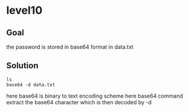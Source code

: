 # level10

## Goal

the password is stored in base64 format in data.txt


## Solution
```
ls
base64 -d data.txt
```
here base64 is binary to text encoding scheme
here base64 command extract the base64 character which is then decoded by -d 